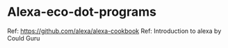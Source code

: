 # Alexa-eco-dot-programs
Ref: https://github.com/alexa/alexa-cookbook
Ref: Introduction to alexa by Could Guru
